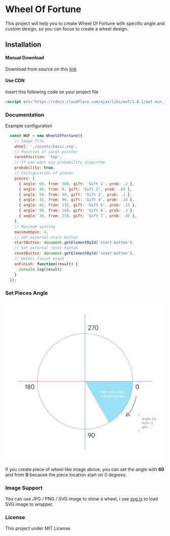 # Wheel Of Fortune

This project will help you to create Wheel Of Fortune with specific angle and custom design, so you can focus to create a wheel design.

## Installation

#### Manual Download 

Download from source on this [link](https://github.com/muhibbudins/wheel-of-fortune/tree/master/lib)

#### Use CDN

Insert this following code on your project file

```html
<script src="https://cdnjs.cloudflare.com/ajax/libs/wof/1.0.1/wof.min.js"></script>
```

### Documentation

Example configuration

```js
  const WOF = new WheelOfFortune({
    // Image file
    wheel: './assets/basic.svg',
    // Position of caret pointer
    caretPosition: 'top',
    // If you want use probability alogirthm
    probability: true,
    // Configuration of pieces
    pieces: [
      { angle: 60, from: 300, gift: 'Gift 1', prob: .2 },
      { angle: 40, from: 0, gift: 'Gift 2', prob: .05 },
      { angle: 50, from: 40, gift: 'Gift 3', prob: .1 },
      { angle: 45, from: 90, gift: 'Gift 4', prob: .15 },
      { angle: 45, from: 135, gift: 'Gift 5', prob: .15 },
      { angle: 90, from: 180, gift: 'Gift 6', prob: .3 },
      { angle: 30, from: 270, gift: 'Gift 7', prob: .05 },
    ],
    // Maximum spining
    maximumSpin: 4,
    // Set external start button
    startButton: document.getElementById('start-button'),
    // Set external reset button
    resetButton: document.getElementById('reset-button'),
    // Detect finish event
    onFinish: function(result) {
      console.log(result)
    }
  });
```

### Set Pieces Angle

![Example](example/assets/example.png)

If you create piece of wheel like image above, you can set the angle with **60** and from **0** because the piece location start on *0 degrees*.

### Image Support

You can use JPG / PNG / SVG image to show a wheel, i use [svg.js](http://svgjs.com/) to load SVG image to wrapper.

### License

This project under MIT License